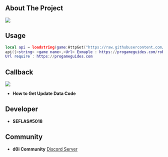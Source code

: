 ## About The Project

![](![image](https://github.com/SEFLAS/api/assets/105623764/cd976944-3176-48da-96bb-1d97d774ed3c))
## Usage
```lua
local api = loadstring(game:HttpGet("https://raw.githubusercontent.com/SEFLAS/api/main/Code_API/api.lua"))()
api({<string> <game name>,<Url> Exmaple : https://progameguides.com/roblox/bee-swarm-simulator-codes/}) 
Url require : https://progameguides.com 
```
## Callback
![](https://cdn.discordapp.com/attachments/857823544838455306/1106820696497205268/image.png)
- **How to Get Update Data Code**
## Developer
- **SEFLAS#5018**
## Community
- **d0i Community** [Discord Server](https://discord.gg/BRpYWyw8Qz)
